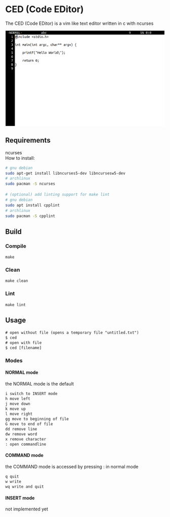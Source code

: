# CED (Code EDitor)
The CED (Code EDitor) is a vim like text editor written in c with ncurses

![demo screenshot 0](https://github.com/pielesju/ced/blob/master/resources/screenshot0.png)

## Requirements

ncurses\
How to install:
```bash
# gnu debian
sudo apt-get install libncurses5-dev libncursesw5-dev
# archlinux
sudo pacman -S ncurses

# (optional) add linting support for make lint
# gnu debian
sudo apt install cpplint
# archlinux
sudo pacman -S cpplint
```

## Build

### Compile

```
make
```

### Clean

```
make clean
```

### Lint

```
make lint
```

## Usage

```
# open without file (opens a temporary file "untitled.txt")
$ ced
# open with file
$ ced [filename]
```

### Modes

#### NORMAL mode

the NORMAL mode is the default

```
i switch to INSERT mode
h move left
j move down
k move up
l move right
gg move to beginning of file
G move to end of file
dd remove line
dw remove word
x remove character
: open commandline
```

#### COMMAND mode

the COMMAND mode is accessed by pressing : in normal mode

```
q quit
w write
wq write and quit
```

#### INSERT mode

not implemented yet

